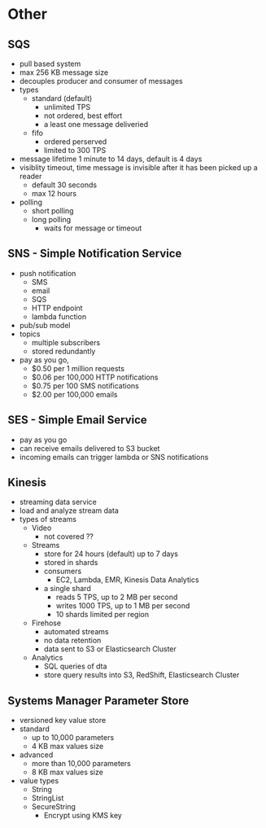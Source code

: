 # Other

## SQS

- pull based system
- max 256 KB message size
- decouples producer and consumer of messages
- types
  - standard (default)
    - unlimited TPS
    - not ordered, best effort
    - a least one message deliveried
  - fifo
    - ordered perserved
    - limited to 300 TPS
- message lifetime 1 minute to 14 days, default is 4 days
- visiblity timeout, time message is invisible after it has been picked up a reader
  - default 30 seconds
  - max 12 hours
- polling
  - short polling
  - long polling
    - waits for message or timeout

## SNS - Simple Notification Service

- push notification
  - SMS
  - email
  - SQS
  - HTTP endpoint
  - lambda function
- pub/sub model
- topics
  - multiple subscribers
  - stored redundantly
- pay as you go,
  - \$0.50 per 1 million requests
  - \$0.06 per 100,000 HTTP notifications
  - \$0.75 per 100 SMS notifications
  - \$2.00 per 100,000 emails

## SES - Simple Email Service

- pay as you go
- can receive emails delivered to S3 bucket
- incoming emails can trigger lambda or SNS notifications

## Kinesis

- streaming data service
- load and analyze stream data
- types of streams
  - Video
    - not covered ??
  - Streams
    - store for 24 hours (default) up to 7 days
    - stored in shards
    - consumers
      - EC2, Lambda, EMR, Kinesis Data Analytics
    - a single shard
      - reads 5 TPS, up to 2 MB per second
      - writes 1000 TPS, up to 1 MB per second
      - 10 shards limited per region
  - Firehose
    - automated streams
    - no data retention
    - data sent to S3 or Elasticsearch Cluster
  - Analytics
    - SQL queries of dta
    - store query results into S3, RedShift, Elasticsearch Cluster

## Systems Manager Parameter Store

- versioned key value store
- standard
  - up to 10,000 parameters
  - 4 KB max values size
- advanced
  - more than 10,000 parameters
  - 8 KB max values size
- value types
  - String
  - StringList
  - SecureString
    - Encrypt using KMS key
